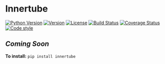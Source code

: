 # Innertube

[![Python Version](https://img.shields.io/badge/python-3.6%20%7C%203.7%20%7C%203.8%20%7C%20PyPy-blue)](https://img.shields.io/badge/python-3.6%20%7C%203.7%20%7C%203.8%20%7C%20PyPy-blue)
[![Version](https://img.shields.io/pypi/v/innertube.svg)](https://pypi.org/project/innertube/)
[![License](https://img.shields.io/badge/License-BSD%203--Clause-blue.svg)](https://github.com/eriknw/innertube/blob/master/LICENSE)
[![Build Status](https://travis-ci.org/eriknw/innertube.svg?branch=master)](https://travis-ci.org/eriknw/innertube)
[![Coverage Status](https://coveralls.io/repos/eriknw/innertube/badge.svg?branch=master)](https://coveralls.io/r/eriknw/innertube)
[![Code style](https://img.shields.io/badge/code%20style-black-000000.svg)](https://github.com/psf/black)

## *Coming Soon*

**To install:** `pip install innertube`
